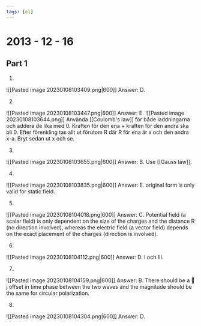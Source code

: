 ```yaml
---
tags: [el]
---
```

# 2013 - 12 - 16

## Part 1
1.
![[Pasted image 20230108103409.png|600]]
Answer: D.

2.
![[Pasted image 20230108103447.png|600]]
Answer: E. ![[Pasted image 20230108103644.png]]
Använda [[Coulomb's law]] för både laddningarna och addera de lika med 0. Kraften för den ena + kraften för den andra ska bli 0. Efter förenkling tas allt ut förutom R där R för ena är x och den andra x-a. Bryt sedan ut x och se. 

3.
![[Pasted image 20230108103655.png|600]]
Answer: B. Use [[Gauss law]].

4.
![[Pasted image 20230108103835.png|600]]
Answer: E. original form is only valid for static field.

5.
![[Pasted image 20230108104018.png|600]]
Answer: C. Potential field (a scalar field) is only dependent on the size of the charges and the distance R (no direction involved), whereas the electric field (a vector field) depends on the exact placement of the charges (direction is involved).

6.
![[Pasted image 20230108104112.png|600]]
Answer: D. I och III.

7.
![[Pasted image 20230108104159.png|600]]
Answer: B. There should be a  j offset in time phase between the two waves and the magnitude should be the same for circular polarization.

8.
![[Pasted image 20230108104304.png|600]]
Answer: D.

